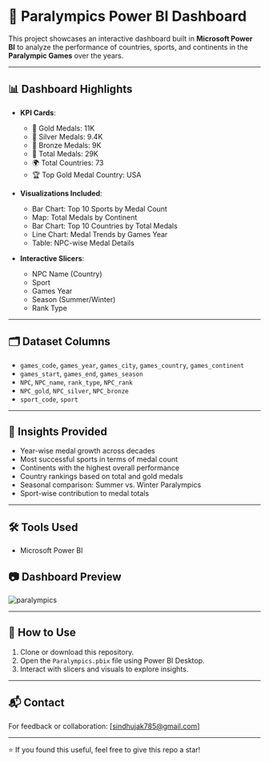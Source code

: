 # 🏅 Paralympics Power BI Dashboard

This project showcases an interactive dashboard built in **Microsoft Power BI** to analyze the performance of countries, sports, and continents in the **Paralympic Games** over the years.

---

## 📊 Dashboard Highlights

- **KPI Cards**:
  - 🥇 Gold Medals: 11K
  - 🥈 Silver Medals: 9.4K
  - 🥉 Bronze Medals: 9K
  - 🏅 Total Medals: 29K
  - 🌍 Total Countries: 73
  - 🏆 Top Gold Medal Country: USA

- **Visualizations Included**:
  - Bar Chart: Top 10 Sports by Medal Count
  - Map: Total Medals by Continent
  - Bar Chart: Top 10 Countries by Total Medals
  - Line Chart: Medal Trends by Games Year
  - Table: NPC-wise Medal Details

- **Interactive Slicers**:
  - NPC Name (Country)
  - Sport
  - Games Year
  - Season (Summer/Winter)
  - Rank Type

---

## 🗂️ Dataset Columns

- `games_code`, `games_year`, `games_city`, `games_country`, `games_continent`
- `games_start`, `games_end`, `games_season`
- `NPC`, `NPC_name`, `rank_type`, `NPC_rank`
- `NPC_gold`, `NPC_silver`, `NPC_bronze`
- `sport_code`, `sport`

---

## 📌 Insights Provided

- Year-wise medal growth across decades
- Most successful sports in terms of medal count
- Continents with the highest overall performance
- Country rankings based on total and gold medals
- Seasonal comparison: Summer vs. Winter Paralympics
- Sport-wise contribution to medal totals

---

## 🛠️ Tools Used

- Microsoft Power BI


## 📷 Dashboard Preview

![paralympics](https://github.com/user-attachments/assets/b9c48c05-9376-47e8-bf71-50419c3d21ab)


---

## 🚀 How to Use

1. Clone or download this repository.
2. Open the `Paralympics.pbix` file using Power BI Desktop.
3. Interact with slicers and visuals to explore insights.

---

## 📬 Contact

For feedback or collaboration:
[sindhujak785@gmail.com]

---

⭐️ If you found this useful, feel free to give this repo a star!
